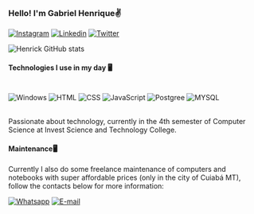 ### Hello! I'm Gabriel Henrique✌️
[![Instagram](https://img.shields.io/badge/Instagram-E4405F?style=for-the-badge&logo=instagram&logoColor=white)](https://instagram.com/henrick_clips?igshid=YmM0MjE2YWMzOA==)
[![Linkedin](https://img.shields.io/badge/LinkedIn-0077B5?style=for-the-badge&logo=linkedin&logoColor=white)](https://www.linkedin.com/in/gabriel-henrique)
[![Twitter](https://img.shields.io/badge/Twitter-1DA1F2?style=for-the-badge&logo=twitter&logoColor=white)](https://twitter.com/henrick__07?t=shuirCayPIDdRMOLDbE4Xw&s=09)


![Henrick GitHub stats](https://github-readme-stats.vercel.app/api?username=henrick007&show_icons=true&theme=synthwave)

#### Technologies I use in my day 🖥️
<div style="display: inline_block"><br/>
    <img align="center" alt="Windows" src="https://img.shields.io/badge/Windows-0078D6?style=for-the-badge&logo=windows&logoColor=white" />
    <img align="center" alt="HTML" src="https://img.shields.io/badge/HTML-239120?style=for-the-badge&logo=html5&logoColor=white" />
    <img align="center" alt="CSS" src="https://img.shields.io/badge/CSS-239120?&style=for-the-badge&logo=css3&logoColor=white" />
    <img align="center" alt="JavaScript" src="https://img.shields.io/badge/JavaScript-F7DF1E?style=for-the-badge&logo=javascript&logoColor=black" />
    <img align="center" alt="Postgree" src="https://img.shields.io/badge/PostgreSQL-316192?style=for-the-badge&logo=postgresql&logoColor=white" />
    <img align="center" alt="MYSQL" src="https://img.shields.io/badge/MySQL-00000F?style=for-the-badge&logo=mysql&logoColor=white" />
</div><br/>

Passionate about technology, currently in the 4th semester of Computer Science at Invest Science and Technology College.


#### Maintenance🖥️
Currently I also do some freelance maintenance of computers and notebooks with super affordable prices (only in the city of Cuiabá MT), follow the contacts below for more information:

[![Whatsapp](https://img.shields.io/badge/WhatsApp-25D366?style=for-the-badge&logo=whatsapp&logoColor=white)](https://wa.me/qr/ZS55OBQZKY2KP1)
[![E-mail](https://img.shields.io/badge/Gmail-D14836?style=for-the-badge&logo=gmail&logoColor=white)](gabrielhenriqueferreiraalves07@gmail.com)
